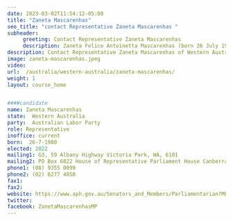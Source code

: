 ```yaml
---
date: 2023-03-02T11:54:12-05:00
title: "Zaneta Mascarenhas"
seo_title: "contact Representative Zaneta Mascarenhas "
subheader:
     greeting: Contact Representative Zaneta Mascarenhas
     description: Zaneta Felice Antoinetta Mascarenhas (born 26 July 1980) is an Australian politician of Indian descent. She was elected to the Australian House of Representative at the 2022 Australian federal election for the Division of Swan.
description: Contact Representative Zaneta Mascarenhas of Western Australia. Contact information for Zaneta Mascarenhas includes email address, phone number, and mailing address.
image: zaneta-mascarenhas.jpeg
video:
url:  /australia/western-australia/zaneta-mascarenhas/
weight: 1
layout: course_home


####candidate
name: Zaneta Mascarenhas
state:	Western Australia
party:	Australian Labor Party
role: Representative
inoffice: current
born:  26-7-1980
elected: 2022
mailing1: G3, 59 Albany Highway Victoria Park, WA, 6101
mailing2: PO Box 6022 House of Representative Parliament House Canberra ACT 2600
phone1:	(08) 9355 0099
phone2: (02) 6277 4850
fax1:  
fax2:
website: https://www.aph.gov.au/Senators_and_Members/Parliamentarian?MPID=298800
twitter:
facebook: ZanetaMascarenhasMP
---
```

